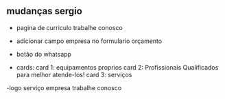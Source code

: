 ## mudanças sergio

- pagina de curriculo trabalhe conosco

- adicionar campo empresa no formulario orçamento

- botão do whatsapp

- cards: 
    card 1: equipamentos proprios
    card 2: Profissionais Qualificados para melhor atende-los!
    card 3: serviços




-logo serviço empresa trabalhe conosco